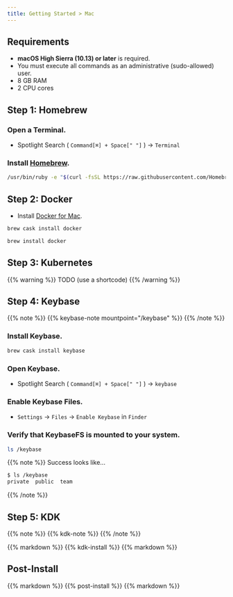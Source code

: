 ```yaml
---
title: Getting Started > Mac
---
```


## Requirements

- **macOS High Sierra (10.13) or later** is required.
- You must execute all commands as an administrative (sudo-allowed) user.
- 8 GB RAM
- 2 CPU cores


## Step 1: Homebrew

### Open a Terminal.

- Spotlight Search ( `Command[⌘] + Space[" "]` ) -> `Terminal`

### Install [Homebrew](https://brew.sh/).

```bash
/usr/bin/ruby -e "$(curl -fsSL https://raw.githubusercontent.com/Homebrew/install/master/install)"
```


## Step 2: Docker

- Install [Docker for Mac](https://docs.docker.com/docker-for-mac/release-notes/).

```bash
brew cask install docker

brew install docker
```


## Step 3: Kubernetes

{{% warning %}}
TODO (use a shortcode)
{{% /warning %}}


## Step 4: Keybase

{{% note %}}
{{% keybase-note mountpoint="/keybase" %}}
{{% /note %}}

### Install Keybase.

```bash
brew cask install keybase
```

### Open Keybase.

- Spotlight Search ( `Command[⌘] + Space[" "]` ) -> `keybase`

### Enable Keybase Files.

- `Settings` -> `Files` -> `Enable Keybase` in `Finder`

### Verify that KeybaseFS is mounted to your system.

```bash
ls /keybase
```

{{% note %}}
Success looks like...
```bash
$ ls /keybase
private  public  team
```
{{% /note %}}

## Step 5: KDK

{{% note %}}
{{% kdk-note %}}
{{% /note %}}

{{% markdown %}}
{{% kdk-install %}}
{{% markdown %}}

## Post-Install

{{% markdown %}}
{{% post-install %}}
{{% markdown %}}
